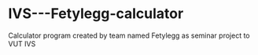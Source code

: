 # IVS---Fetylegg-calculator
Calculator program created by team named Fetylegg as seminar project to VUT IVS 
